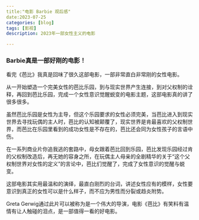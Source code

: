 ```yaml
---
title:"电影 Barbie 观后感"
date:2023-07-25
categories: [blog]
tags: [影视]
description: 2023年一部女性主义的电影

---
```

### Barbie真是一部好刚的电影！

看完《芭比》我真是回味了很久这部电影，一部非常直白非常刚的女性电影。

从一开始塑造一个完美女性的芭比乐园，到与现实世界产生连接，到对父权制的诠释，再回到芭比乐园，完成一个女性意识觉醒蜕变的电影主题，这部电影真的讲了很多很多。

虽然芭比乐园是女性为主导，但这个乐园要求的女性必须完美，当芭比进入到现实世界去寻找玩偶的主人时，芭比的认知被颠覆了，现实世界是肯最喜欢的父权制世界，而芭比在乐园里看到的成功女性是不存在的，芭比还会同为女性孩子的言语中伤。

在一系列商业片你追我逃的套路中，母女跟着芭比回到乐园，芭比发现乐园经过肯的父权制改造后，再无她的容身之所，在玩偶主人母亲的全剧精华的关于“这个父权制世界对女性的定义”的言论中，芭比们觉醒了，完成了女性意识的觉醒与蜕变。

这部电影其实用最温和的演绎，最直白刚烈的台词，讲述女性应有的模样，女性要意识到真正的女性可以是什么样子，而不应为男性而分裂或趋炎附势。

Greta Gerwig通过此片可以被称为是一个伟大的导演，电影《芭比》有笑料有温情有让人触碰的泪点，是一部值得一看的好电影。
